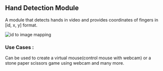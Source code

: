 ## Hand Detection Module

A module that detects hands in video and provides coordinates of fingers in [id, x, y] format.

![id to image mapping](https://github.com/Harshit-2000/General-Purpose-Scripts/blob/main/scripts/HandDetectionModule/images/hand_landmarks.png)

### Use Cases : 
  Can be used to create a virtual mouse(control mouse with webcam) or a stone paper scissors game using webcam and many more.
